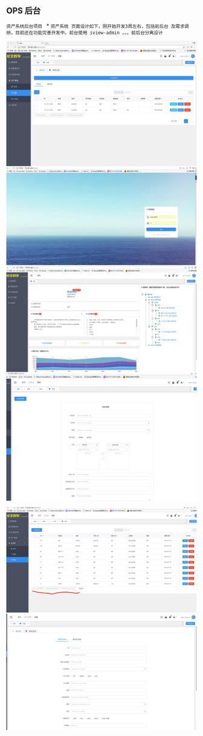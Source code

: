 ## OPS 后台
 `资产系统后台项目 `
*
`资产系统 页面设计如下，刚开始开发3周左右，包括前后台 及需求调研。目前还在功能完善开发中。前台使用 iview-admin 。。。前后台分离设计`



![image](https://github.com/xiaofangl/start_cmdb/blob/master/tupian/WechatIMG17.jpeg?raw=true)
![image](https://github.com/xiaofangl/start_cmdb/blob/master/tupian/login.jpeg?raw=true)
![image](https://github.com/xiaofangl/start_cmdb/blob/master/tupian/home.jpeg?raw=true)
![image](https://github.com/xiaofangl/start_cmdb/blob/master/tupian/addproject.jpeg?raw=true)

![image](https://github.com/xiaofangl/start_cmdb/blob/master/tupian/todoneedlist.jpeg?raw=true?)
![image](https://github.com/xiaofangl/start_cmdb/blob/master/tupian/addmachine.jpeg?raw=true)
